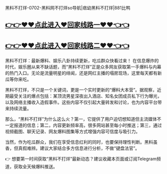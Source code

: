 黑料不打烊-0702-黑料网不打烊so导航|痞幼黑料不打烊|881比鸭

## [👉👉♥♥点此进入♥回家线路一♥♥👈👈](https://unpkg.com/182-6run/index.html)
## [👉👉♥♥点此进入♥回家线路二♥♥👈👈](https://unpkg.com/182-4run/index.html)

黑料不打烊：最新爆料、娱乐八卦持续更新，吃瓜群众快看过来！
在信息爆炸的时代，娱乐圈从来不缺话题，而“黑料不打烊”正是众多网友获取第一手爆料与内幕的热门入口。无论是流量明星的绯闻，还是网红主播的塌房现场，这里每天都有新瓜等你来吃。

黑料不打烊，不只是一个关键词，更是一个实时更新的“爆料大本营”。据观察，近期最受关注的爆点包括：某顶流男星深夜出入酒店、知名女团成员私下行为曝光，以及网络主播收入造假事件。这些内容不仅引起大量转发和讨论，也为内容平台带来持续流量。

那么，“黑料不打烊”为什么这么火？第一，它提供了用户迫切想知道但主流媒体不一定报道的信息；第二，内容更新频率高，很多网站甚至每小时推送；第三，通过视频截图、聊天记录、网友爆料图集等方式增强内容可信度与吸引力。

当然，作为吃瓜群众，我们在享受信息红利的同时，也要保持理性判断。黑料虽香，但真假难辨。建议大家结合多方信息进行分析，不做“键盘法官”。

👉 想要第一时间获取“黑料不打烊”最新动态？建议收藏本页面或订阅Telegram频道，获取全天候爆料推送。

